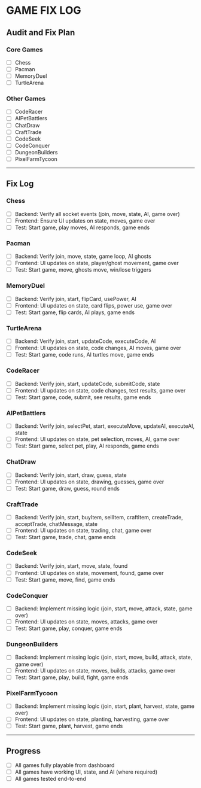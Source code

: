 # GAME FIX LOG

## Audit and Fix Plan

### Core Games
- [ ] Chess
- [ ] Pacman
- [ ] MemoryDuel
- [ ] TurtleArena

### Other Games
- [ ] CodeRacer
- [ ] AIPetBattlers
- [ ] ChatDraw
- [ ] CraftTrade
- [ ] CodeSeek
- [ ] CodeConquer
- [ ] DungeonBuilders
- [ ] PixelFarmTycoon

---

## Fix Log

### Chess
- [ ] Backend: Verify all socket events (join, move, state, AI, game over)
- [ ] Frontend: Ensure UI updates on state, moves, game over
- [ ] Test: Start game, play moves, AI responds, game ends

### Pacman
- [ ] Backend: Verify join, move, state, game loop, AI ghosts
- [ ] Frontend: UI updates on state, player/ghost movement, game over
- [ ] Test: Start game, move, ghosts move, win/lose triggers

### MemoryDuel
- [ ] Backend: Verify join, start, flipCard, usePower, AI
- [ ] Frontend: UI updates on state, card flips, power use, game over
- [ ] Test: Start game, flip cards, AI plays, game ends

### TurtleArena
- [ ] Backend: Verify join, start, updateCode, executeCode, AI
- [ ] Frontend: UI updates on state, code changes, AI moves, game over
- [ ] Test: Start game, code runs, AI turtles move, game ends

### CodeRacer
- [ ] Backend: Verify join, start, updateCode, submitCode, state
- [ ] Frontend: UI updates on state, code changes, test results, game over
- [ ] Test: Start game, code, submit, see results, game ends

### AIPetBattlers
- [ ] Backend: Verify join, selectPet, start, executeMove, updateAI, executeAI, state
- [ ] Frontend: UI updates on state, pet selection, moves, AI, game over
- [ ] Test: Start game, select pet, play, AI responds, game ends

### ChatDraw
- [ ] Backend: Verify join, start, draw, guess, state
- [ ] Frontend: UI updates on state, drawing, guesses, game over
- [ ] Test: Start game, draw, guess, round ends

### CraftTrade
- [ ] Backend: Verify join, start, buyItem, sellItem, craftItem, createTrade, acceptTrade, chatMessage, state
- [ ] Frontend: UI updates on state, trading, chat, game over
- [ ] Test: Start game, trade, chat, game ends

### CodeSeek
- [ ] Backend: Verify join, start, move, state, found
- [ ] Frontend: UI updates on state, movement, found, game over
- [ ] Test: Start game, move, find, game ends

### CodeConquer
- [ ] Backend: Implement missing logic (join, start, move, attack, state, game over)
- [ ] Frontend: UI updates on state, moves, attacks, game over
- [ ] Test: Start game, play, conquer, game ends

### DungeonBuilders
- [ ] Backend: Implement missing logic (join, start, move, build, attack, state, game over)
- [ ] Frontend: UI updates on state, moves, builds, attacks, game over
- [ ] Test: Start game, play, build, fight, game ends

### PixelFarmTycoon
- [ ] Backend: Implement missing logic (join, start, plant, harvest, state, game over)
- [ ] Frontend: UI updates on state, planting, harvesting, game over
- [ ] Test: Start game, plant, harvest, game ends

---

## Progress

- [ ] All games fully playable from dashboard
- [ ] All games have working UI, state, and AI (where required)
- [ ] All games tested end-to-end 